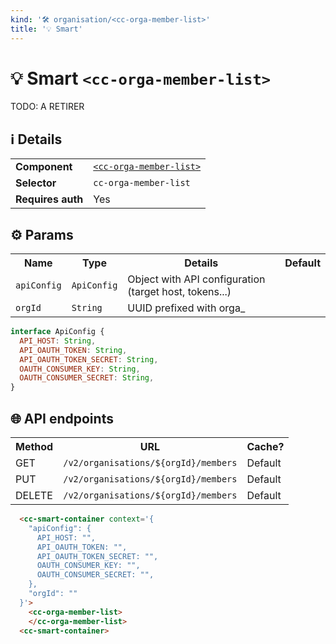 ```yaml
---
kind: '🛠 organisation/<cc-orga-member-list>'
title: '💡 Smart'
---
```


# 💡 Smart `<cc-orga-member-list>`


TODO: A RETIRER
<cc-smart-container context='{
    "ownerId": "orga_3547a882-d464-4c34-8168-add4b3e0c135"
}'>
    <cc-orga-member-list>
    </cc-orga-member-list>
<cc-smart-container>

## ℹ️ Details

<table>
  <tr><td><strong>Component    </strong> <td><a href="https://www.clever-cloud.com/doc/clever-components/?path=/docs/🛠-organisation-cc-orga-member-list--default-story"><code>&lt;cc-orga-member-list></code></a>
  <tr><td><strong>Selector     </strong> <td><code>cc-orga-member-list</code>
  <tr><td><strong>Requires auth</strong> <td>Yes
</table>

## ⚙️ Params

<table>
  <tr><th>Name                       <th>Type                  <th>Details                                                                                                                <th>Default
  <tr><td><code>apiConfig</code>      <td><code>ApiConfig</code> <td>Object with API configuration (target host, tokens...)                                                                                                          <td>
  <tr><td><code>orgId</code>        <td><code>String</code>   <td>UUID prefixed with orga_</a>                 <td>
</table>

```js
interface ApiConfig {
  API_HOST: String,
  API_OAUTH_TOKEN: String,
  API_OAUTH_TOKEN_SECRET: String,
  OAUTH_CONSUMER_KEY: String,
  OAUTH_CONSUMER_SECRET: String,
}
```

## 🌐 API endpoints

<table>
  <tr><th>Method <th>URL                                                                        <th>Cache?
  <tr><td>GET    <td><code>/v2/organisations/${orgId}/members</code>      <td>Default
  <tr><td>PUT   <td><code>/v2/organisations/${orgId}/members</code> <td>Default
  <tr><td>DELETE   <td><code>/v2/organisations/${orgId}/members</code> <td>Default
</table>

```html
  <cc-smart-container context='{
    "apiConfig": {
      API_HOST: "",
      API_OAUTH_TOKEN: "",
      API_OAUTH_TOKEN_SECRET: "",
      OAUTH_CONSUMER_KEY: "",
      OAUTH_CONSUMER_SECRET: "",
    },
    "orgId": ""
  }'>
    <cc-orga-member-list>
    </cc-orga-member-list>
  <cc-smart-container>
```